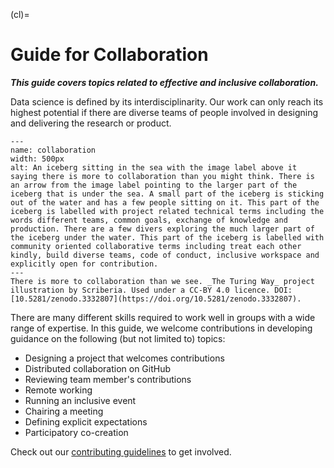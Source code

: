(cl)=
# Guide for Collaboration

***This guide covers topics related to effective and inclusive collaboration.***

Data science is defined by its interdisciplinarity.
Our work can only reach its highest potential if there are diverse teams of people involved in designing and delivering the research or product.

```{figure} ../../figures/collaboration.*
---
name: collaboration
width: 500px
alt: An iceberg sitting in the sea with the image label above it saying there is more to collaboration than you might think. There is an arrow from the image label pointing to the larger part of the iceberg that is under the sea. A small part of the iceberg is sticking out of the water and has a few people sitting on it. This part of the iceberg is labelled with project related technical terms including the words different teams, common goals, exchange of knowledge and production. There are a few divers exploring the much larger part of the iceberg under the water. This part of the iceberg is labelled with community oriented collaborative terms including treat each other kindly, build diverse teams, code of conduct, inclusive workspace and explicitly open for contribution.
---
There is more to collaboration than we see. _The Turing Way_ project illustration by Scriberia. Used under a CC-BY 4.0 licence. DOI: [10.5281/zenodo.3332807](https://doi.org/10.5281/zenodo.3332807).
```

There are many different skills required to work well in groups with a wide range of expertise.
In this guide, we welcome contributions in developing guidance on the following (but not limited to) topics:

* Designing a project that welcomes contributions
* Distributed collaboration on GitHub
* Reviewing team member's contributions
* Remote working
* Running an inclusive event
* Chairing a meeting
* Defining explicit expectations
* Participatory co-creation

Check out our [contributing guidelines](https://github.com/the-turing-way/the-turing-way/blob/main/CONTRIBUTING.md) to get involved.
